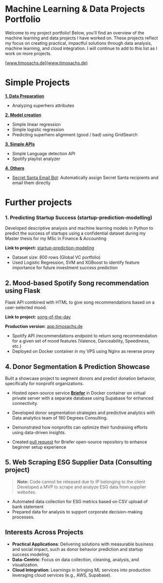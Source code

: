
# Machine Learning & Data Projects Portfolio

Welcome to my project portfolio! Below, you'll find an overview of the machine learning and data projects I have worked on. These projects reflect my focus on creating practical, impactful solutions through data analysis, machine learning, and cloud integration. I will continue to add to this list as I work on more projects.

[www.timosachs.de](www.timosachs.de)



# Simple Projects

**[1. Data Preparation](/01_Data-Preparation/)**
- Analyzing superhero attributes

**[2. Model creation](/02_Simple-Models/)**
- Simple linear regression
- Simple logistic regression
- Predicting superhero alignment (good / bad) using GridSearch

**[3. Simple APIs](/03_Simple-APIs/)**
- Simple Language detection API
- Spotify playlist analyzer

**[4. Others](/04_Others/)**
- [Secret Santa Email Bot](https://github.com/sachstimo/secret-santa-mailer): Automatically assign Secret Santa recipients and email them directly


# Further projects

### 1. Predicting Startup Success (startup-prediction-modelling)
Developed descriptive analysis and machine learning models in Python to predict the success of startups using a confidential dataset during my Master thesis for my MSc in Finance & Accounting

**Link to project:** [startup-prediction-modeling](https://github.com/sachstimo/startup-prediction-modeling.git)

- Dataset size: 800 rows (Global VC portfolio)
- Used Logistic Regression, SVM and XGBoost to identify feature importance for future investment success prediction


## 2. Mood-based Spotify Song recommendation using Flask 
Flask API combined with HTML to give song recommendations based on a user-selected mood.

**Link to project:** [song-of-the-day](https://github.com/sachstimo/song-of-the-day.git)

**Production version**: [app.timosachs.de](app.timosachs.de)

- Spotify API /recommendations endpoint to return song recommendation for a given set of mood features (Valence, Danceability, Speediness, etc.)
- Deployed on Docker container in my VPS using Nginx as reverse proxy


## 4. Donor Segmentation & Prediction Showcase
Built a showcase project to segment donors and predict donation behavior, specifically for nonprofit organizations.

- Hosted open-source service **[Briefer](https://github.com/briefercloud/briefer.git)** in Docker container on virtual private server with a separate database using Supabase for enhanced connectivity.
- Developed donor segmentation strategies and predictive analytics with Data analytics team of 180 Degrees Consulting.
- Demonstrated how nonprofits can optimize their fundraising efforts using data-driven insights.

- Created [pull request](https://github.com/briefercloud/briefer/pull/258) for Briefer open-source repository to enhance beginner setup experience


## 5. Web Scraping ESG Supplier Data (Consulting project)

>**Note:** Code cannot be released due to IP belonging to the client
Developed a MVP to scrape and analyze ESG data from supplier websites.

- Automated data collection for ESG metrics based on CSV upload of bank statement
- Prepared data for analysis to support corporate decision-making processes.





## **Interests Across Projects**
- **Practical Applications**: Delivering solutions with measurable business and social impact, such as donor behavior prediction and startup success modeling.
- **Data-Centric**: Focus on data collection, cleaning, analysis, and visualization.
- **Cloud Integration**: Learnings in bringing ML services into production leveraging cloud services (e.g., AWS, Supabase).
